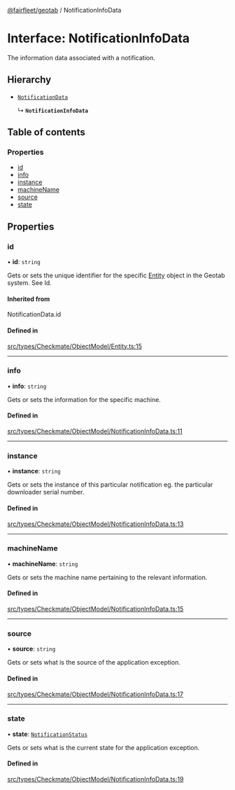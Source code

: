 [@fairfleet/geotab](../README.md) / NotificationInfoData

# Interface: NotificationInfoData

The information data associated with a notification.

## Hierarchy

- [`NotificationData`](../README.md#notificationdata)

  ↳ **`NotificationInfoData`**

## Table of contents

### Properties

- [id](NotificationInfoData.md#id)
- [info](NotificationInfoData.md#info)
- [instance](NotificationInfoData.md#instance)
- [machineName](NotificationInfoData.md#machinename)
- [source](NotificationInfoData.md#source)
- [state](NotificationInfoData.md#state)

## Properties

### id

• **id**: `string`

Gets or sets the unique identifier for the specific [Entity](Entity.md) object in the Geotab system. See Id.

#### Inherited from

NotificationData.id

#### Defined in

[src/types/Checkmate/ObjectModel/Entity.ts:15](https://github.com/fairfleet/geotab/blob/d57d931/src/types/Checkmate/ObjectModel/Entity.ts#L15)

___

### info

• **info**: `string`

Gets or sets the information for the specific machine.

#### Defined in

[src/types/Checkmate/ObjectModel/NotificationInfoData.ts:11](https://github.com/fairfleet/geotab/blob/d57d931/src/types/Checkmate/ObjectModel/NotificationInfoData.ts#L11)

___

### instance

• **instance**: `string`

Gets or sets the instance of this particular notification eg. the particular downloader serial number.

#### Defined in

[src/types/Checkmate/ObjectModel/NotificationInfoData.ts:13](https://github.com/fairfleet/geotab/blob/d57d931/src/types/Checkmate/ObjectModel/NotificationInfoData.ts#L13)

___

### machineName

• **machineName**: `string`

Gets or sets the machine name pertaining to the relevant information.

#### Defined in

[src/types/Checkmate/ObjectModel/NotificationInfoData.ts:15](https://github.com/fairfleet/geotab/blob/d57d931/src/types/Checkmate/ObjectModel/NotificationInfoData.ts#L15)

___

### source

• **source**: `string`

Gets or sets what is the source of the application exception.

#### Defined in

[src/types/Checkmate/ObjectModel/NotificationInfoData.ts:17](https://github.com/fairfleet/geotab/blob/d57d931/src/types/Checkmate/ObjectModel/NotificationInfoData.ts#L17)

___

### state

• **state**: [`NotificationStatus`](../README.md#notificationstatus)

Gets or sets what is the current state for the application exception.

#### Defined in

[src/types/Checkmate/ObjectModel/NotificationInfoData.ts:19](https://github.com/fairfleet/geotab/blob/d57d931/src/types/Checkmate/ObjectModel/NotificationInfoData.ts#L19)

